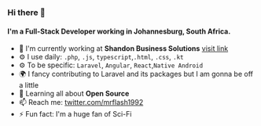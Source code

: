 ### Hi there 👋

#### I'm a Full-Stack Developer working in Johannesburg, South Africa.

- 🏢 I'm currently working at **Shandon Business Solutions** [visit link](https://shandonbiz.com)
- ⚙️ I use daily: `.php`, `.js`, `typescript`,`.html`, `.css`, `.kt`
- ⚙️ To be specific: `Laravel`, `Angular`, `React`,`Native Android`
- 🌍 I fancy contributing to Laravel and its packages but I am gonna be off a little
- 🌱 Learning all about **Open Source**
- 📫 Reach me: [twitter.com/mrflash1992](https://twitter.com/mrflash1992)
- ⚡️ Fun fact: I'm a huge fan of Sci-Fi
